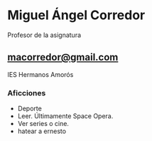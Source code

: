 # Miguel Ángel Corredor

Profesor de la asignatura

## macorredor@gmail.com

IES Hermanos Amorós

### Aficciones

- Deporte
- Leer. Últimamente Space Opera.
- Ver series o cine.
- hatear a ernesto

